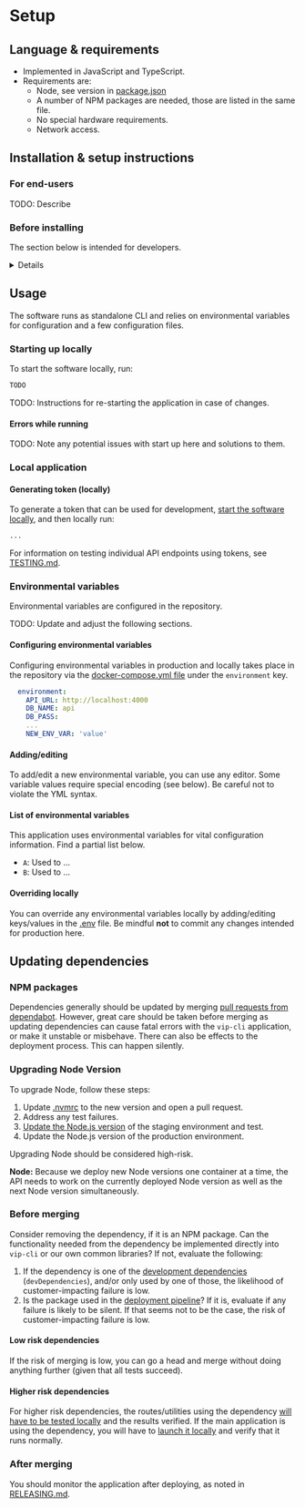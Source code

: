 # Setup

## Language & requirements

- Implemented in JavaScript and TypeScript.
- Requirements are:
  - Node, see version in [package.json](https://github.com/Automattic/vip-cli/blob/trunk/package.json)
  - A number of NPM packages are needed, those are listed in the same file.
  - No special hardware requirements.
  - Network access.

## Installation & setup instructions

### For end-users

TODO: Describe



### Before installing

The section below is intended for developers.

<summary><details>

#### Version manager

We recommend to use a version manager like [nvm](https://github.com/nvm-sh/nvm) or [nodenv](https://github.com/nodenv/nodenv) to automatically configure the version of Node required by this software package. The [.nvmrc](https://github.com/Automattic/vip-cli/blob/trunk/.nvmrc) file gives these tools the necessary hints for what version to use.

#### Install and setup ...

TODO: Does this software rely on other software? Link to setup instructions for that.

To be able to function, [??](https://github.com/Automattic/???) (???), has to be [installed, set up and running](https://github.com/Automattic/???/tree/trunk/docs/SETUP.md) before this package is started. Please ensure to complete this step before attempting to install and run the package.

### Fetching & installing

This will fetch the package and install all dependencies:

```bash
git clone git@github.com:Automattic/vip-cli.git && \
cd vip-cli && npm install
```

### Building

This will build all TypeScript files so they can be executed:

```bash
cd vip-cli && \
npm run build
```

</details></summary>

## Usage

The software runs as standalone CLI and relies on environmental variables for configuration and a few configuration files.

### Starting up locally

To start the software locally, run:

```bash
TODO
```

TODO: Instructions for re-starting the application in case of changes.

#### Errors while running

TODO: Note any potential issues with start up here and solutions to them.

### Local application

#### Generating token (locally)

To generate a token that can be used for development, [start the software locally](#starting-up-locally), and then locally run:

```bash
...
```

For information on testing individual API endpoints using tokens, see [TESTING.md](TESTING.md).

### Environmental variables

Environmental variables are configured in the repository.

TODO: Update and adjust the following sections.

#### Configuring environmental variables

Configuring environmental variables in production and locally takes place in the repository via the [docker-compose.yml file](https://github.com/Automattic/vip-cli/blob/trunk/docker-compose.yml) under the `environment` key.

```YAML
  environment:
    API_URL: http://localhost:4000
    DB_NAME: api
    DB_PASS:
    ...
    NEW_ENV_VAR: 'value'
```

#### Adding/editing

To add/edit a new environmental variable, you can use any editor. Some variable values require special encoding (see below). Be careful not to violate the YML syntax.

#### List of environmental variables

This application uses environmental variables for vital configuration information. Find a partial list below.

- `A`: Used to ...
- `B`: Used to ...

#### Overriding locally

You can override any environmental variables locally by adding/editing keys/values in the [.env](https://github.com/Automattic/vip-cli/blob/trunk/.env) file. Be mindful **not** to commit any changes intended for production here.

## Updating dependencies

### NPM packages

Dependencies generally should be updated by merging [pull requests from dependabot](https://github.com/Automattic/vip-cli/pulls/app%2Fdependabot). However, great care should be taken before merging as updating dependencies can cause fatal errors with the `vip-cli` application, or make it unstable or misbehave. There can also be effects to the deployment process. This can happen silently.

### Upgrading Node Version

To upgrade Node, follow these steps:

1. Update [.nvmrc](https://github.com/Automattic/vip-cli/blob/trunk/.nvmrc) to the new version and open a pull request.
1. Address any test failures.
1. [Update the Node.js version](https://docs.wpvip.com/technical-references/software-management/#h-node-js) of the staging environment and test.
1. Update the Node.js version of the production environment.

Upgrading Node should be considered high-risk.

**Node:** Because we deploy new Node versions one container at a time, the API needs to work on the currently deployed Node version as well as the next Node version simultaneously.

### Before merging

Consider removing the dependency, if it is an NPM package. Can the functionality needed from the dependency be implemented directly into `vip-cli` or our own common libraries? If not, evaluate the following:

1. If the dependency is one of the [development dependencies](https://github.com/Automattic/vip-cli/blob/trunk/package.json) (`devDependencies`), and/or only used by one of those, the likelihood of customer-impacting failure is low.
1. Is the package used in the [deployment pipeline](RELEASING.md#deployments-to-production)? If it is, evaluate if any failure is likely to be silent. If that seems not to be the case, the risk of customer-impacting failure is low.

#### Low risk dependencies

If the risk of merging is low, you can go a head and merge without doing anything further (given that all tests succeed).

#### Higher risk dependencies

For higher risk dependencies, the routes/utilities using the dependency [will have to be tested locally](TESTING.md) and the results verified. If the main application is using the dependency, you will have to [launch it locally](SETUP.md#starting-up-locally) and verify that it runs normally.

### After merging

You should monitor the application after deploying, as noted in [RELEASING.md](RELEASING.md#monitoring-post-release).
